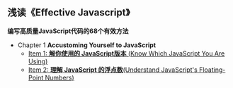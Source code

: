 
## 浅读《Effective Javascript》
**编写高质量JavaScript代码的68个有效方法**

+ Chapter 1 **Accustoming Yourself to JavaScript**
    - [Item 1: **解你使用的 JavaScript版本** (Know Which JavaScript You Are Using)](chapter-1/know-which-javascript-you-are-using.md) 
    - [Item 2: **理解 JavaScript 的浮点数**(Understand JavaScript's Floating-Point Numbers)](chapter-1/understand-javascript's-floating-point-numbers.md) 